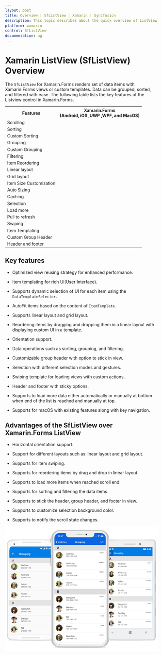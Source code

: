```yaml
---
layout: post
title: Overview | SfListView | Xamarin | Syncfusion
description: This topic describes about the quick overview of ListView features sets and its advantages in Xamarin.Forms.
platform: xamarin
control: SfListView
documentation: ug
---
```


# Xamarin ListView (SfListView) Overview

The `SfListView` for Xamarin.Forms renders set of data items with Xamarin.Forms views or custom templates. Data can be grouped, sorted, and filtered with ease. The following table lists the key features of the Listview control in Xamarin.Forms.

<table>
<tr>
<th>Features</th>
<th>Xamarin.Forms<br/>(Android, iOS ,UWP ,WPF, and MacOS)</th>
</tr>
<tr>
<td>Scrolling</td>
<td><i class="fa fa-check"></i></td>
</tr>
<tr>
<td>Sorting</td>
<td><i class="fa fa-check"></i></td>
</tr>
<tr>
<td>Custom Sorting</td>
<td><i class="fa fa-check"></i></td>
</tr>
<tr>
<td>Grouping</td>
<td><i class="fa fa-check"></i></td>
</tr>
<tr>
<td>Custom Grouping</td>
<td><i class="fa fa-check"></i></td>
</tr>
<tr>
<td>Filtering</td>
<td><i class="fa fa-check"></i></td>
</tr>
<tr>
<td>Item Reordering</td>
<td><i class="fa fa-check"></i></td>
</tr>
<tr>
<td>Linear layout</td>
<td><i class="fa fa-check"></i></td>
</tr>
<tr>
<td>Grid layout</td>
<td><i class="fa fa-check"></i></td>
</tr>
<tr>
<td>Item Size Customization</td>
<td><i class="fa fa-check"></i></td>
</tr>
<tr>
<td>Auto Sizing</td>
<td><i class="fa fa-check"></i></td>
</tr>
<tr>
<td>Caching</td>
<td><i class="fa fa-check"></i></td>
</tr>
<tr>
<td>Selection</td>
<td><i class="fa fa-check"></i></td>
</tr>
<tr>
<td>Load more</td>
<td><i class="fa fa-check"></i></td>
</tr>
<tr>
<td>Pull to refresh</td>
<td><i class="fa fa-check"></i></td>
</tr>
<tr>
<td>Swiping</td>
<td><i class="fa fa-check"></i></td>
</tr>
<tr>
<td>Item Templating</td>
<td><i class="fa fa-check"></i></td>
</tr>
<tr>
<td>Custom Group Header</td>
<td><i class="fa fa-check"></i></td>
</tr>
<tr>
<td>Header and footer</td>
<td><i class="fa fa-check"></i></td>
</tr>
</table>

## Key features

 * Optimized view reusing strategy for enhanced performance.

 * Item templating for rich UI(User Interface).

 * Supports dynamic selection of UI for each item using the `DataTemplateSelector`.

 * AutoFit items based on the content of `ItemTemplate`.

 * Supports linear layout and grid layout.

 * Reordering items by dragging and dropping them in a linear layout with displaying custom UI in a template.

 * Orientation support.

 * Data operations such as sorting, grouping, and filtering.

 * Customizable group header with option to stick in view.

 * Selection with different selection modes and gestures.

 * Swiping template for loading views with custom actions.

 * Header and footer with sticky options.

 * Supports to load more data either automatically or manually at bottom when end of the list is reached and manually at top.

 * Supports for macOS with existing features along with key navigation. 

## Advantages of the SfListView over Xamarin.Forms ListView
 
 * Horizontal orientation support.

 * Support for different layouts such as linear layout and grid layout.

 * Supports for item swiping.
 
 * Supports for reordering items by drag and drop in linear layout.

 * Supports to load more items when reached scroll end.

 * Supports for sorting and filtering the data items.

 * Supports to stick the header, group header, and footer in view.

 * Supports to customize selection background color.

 * Supports to notify the scroll state changes.


![Xamarin.Forms listview with items in group](SfListView_images/Overview.png)